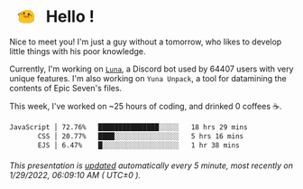 <h1>   <img src="./spoink.gif" style="vertical-align:middle;" width="30px">   Hello ! </h1>

Nice to meet you! I'm just a guy without a tomorrow, who likes to develop little things with his poor knowledge.

Currently, I'm working on <a href='https://github.com/Asgarrrr/Luna'>`Luna`</a>, a Discord bot used by 64407 users with very unique features. I'm also working on `Yuna Unpack`, a tool for datamining the contents of Epic Seven's files.

This week, I've worked on ~25 hours of coding, and drinked 0 coffees ☕.

```
JavaScript │ 72.76%   ███████████████░░░░░   18 hrs 29 mins
       CSS │ 20.77%   ████░░░░░░░░░░░░░░░░   5 hrs 16 mins
       EJS │ 6.47%    █░░░░░░░░░░░░░░░░░░░   1 hr 38 mins
```

###### This presentation is [updated](https://github.com/Asgarrrr) automatically every 5 minute, most recently on 1/29/2022, 06:09:10 AM ( UTC±0 ).